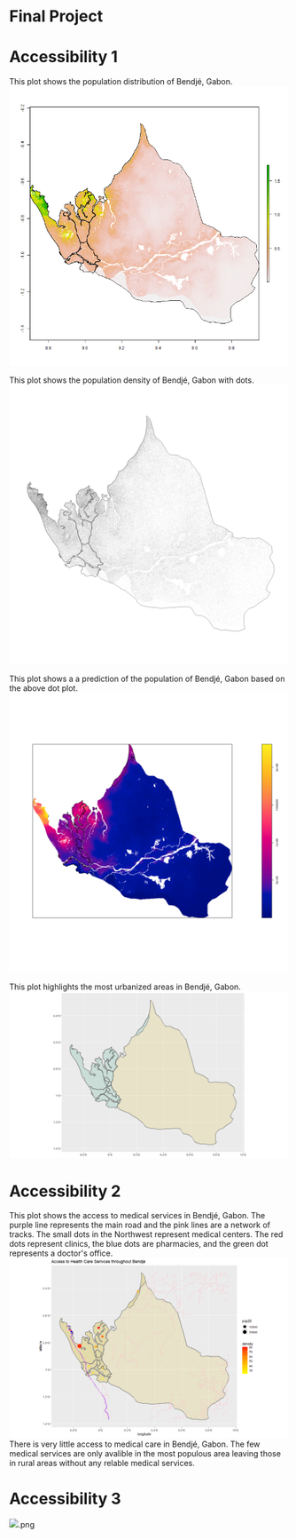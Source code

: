 # Final Project

# Accessibility 1
This plot shows the population distribution of Bendjé, Gabon.
![](sm_pop20.png)

This plot shows the population density of Bendjé, Gabon with dots.
![](point_file.png)

This plot shows a a prediction of the population of Bendjé, Gabon based on the above dot plot.
![](subpolys.png)

This plot highlights the most urbanized areas in Bendjé, Gabon.
![](urban_area.png)

# Accessibility 2

This plot shows the access to medical services in Bendjé, Gabon. The purple line represents the main road and the pink lines are a network of tracks. The small dots in the Northwest represent medical centers. The red dots represent clinics, the blue dots are pharmacies, and the green dot represents a doctor's office.
![](pop&roads.png)
There is very little access to medical care in Bendjé, Gabon. The few medical services are only avalible in the most populous area leaving those in rural areas without any relable medical services.

# Accessibility 3
![](3DPlot).png
